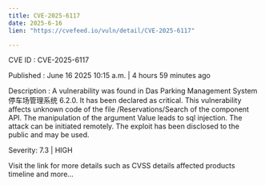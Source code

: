 ```yaml
---
title: CVE-2025-6117
date: 2025-6-16
lien: "https://cvefeed.io/vuln/detail/CVE-2025-6117"

---
```


CVE ID : CVE-2025-6117

Published :  June 16
2025
10:15 a.m. | 4 hours
59 minutes ago

Description : A vulnerability was found in Das Parking Management System 停车场管理系统 6.2.0. It has been declared as critical. This vulnerability affects unknown code of the file /Reservations/Search of the component API. The manipulation of the argument Value leads to sql injection. The attack can be initiated remotely. The exploit has been disclosed to the public and may be used.

Severity: 7.3 | HIGH

Visit the link for more details
such as CVSS details
affected products
timeline
and more...
